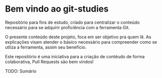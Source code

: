 # Bem vindo ao git-studies

Repositório para fins de estudo, criado para centralizar o conteúdo necessário para se adquirir proficiência com a ferramenta Git. 

O presente conteúdo deste projeto, foca em ser objetivo pra quem lê. As explicações visam atender o básico necessário para compreender como se utliza a ferramenta, assim seu benefício.

Este repositório é uma iniciativa para a criação de contéudo de forma colaborativa, Pull Requests são bem vindos!

TODO: Sumário
